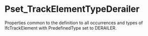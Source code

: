 # Pset_TrackElementTypeDerailer

Properties common to the definition to all occurrences and types of IfcTrackElement with PredefinedType set to DERAILER.<!-- end of definition -->
